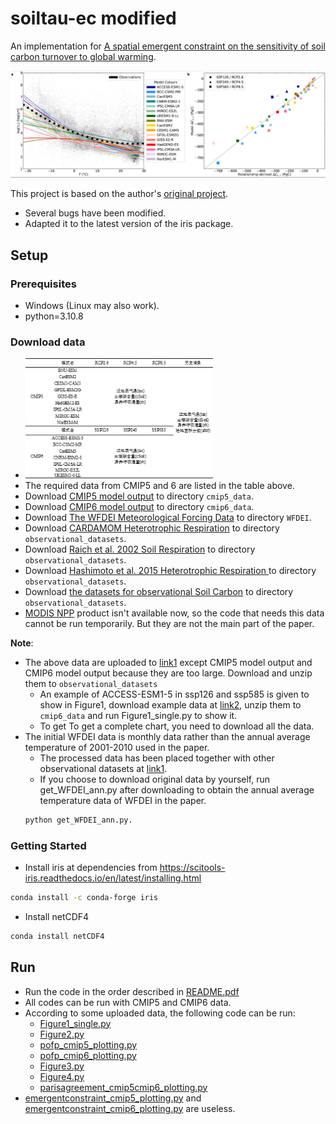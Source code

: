 # soiltau-ec modified
An implementation for [A spatial emergent constraint on the sensitivity of soil carbon turnover to global warming](https://www.nature.com/articles/s41467-020-19208-8).

<img src="imgs/show.PNG" width="900px"/>

This project is based on the author's [original project](https://github.com/rebeccamayvarney/soiltau_ec). 
+ Several bugs have been modified.
+ Adapted it to the latest version of the iris package.

## Setup

### Prerequisites
+ Windows (Linux may also work).
+ python=3.10.8

### Download data
+ <img src="imgs/data.png" width="300px"/>
+ The required data from CMIP5 and 6 are listed in the table above.
+ Download [CMIP5 model output](https://esgf-node.llnl.gov/search/CMIP5/) to directory `cmip5_data`.
+ Download [CMIP6 model output](https://esgf-node.llnl.gov/search/cmip6/) to directory `cmip6_data`.
+ Download [The WFDEI Meteorological Forcing Data](https://rda.ucar.edu/datasets/ds314.2/) to directory `WFDEI`.
+ Download [CARDAMOM Heterotrophic Respiration](https://datashare.is.ed.ac.uk/handle/10283/875) to directory `observational_datasets`.
+ Download [Raich et al. 2002 Soil Respiration](https://cdiac.ess-dive.lbl.gov/epubs/ndp/ndp081/ndp081.html) to directory `observational_datasets`.
+ Download [Hashimoto et al. 2015 Heterotrophic Respiration ](http://cse.ffpri.affrc.go.jp/shojih/data/index.html) to directory `observational_datasets`.
+ Download [the datasets for observational Soil Carbon](https://github.com/rebeccamayvarney/soiltau_ec) to directory `observational_datasets`.
+ [MODIS NPP](https://lpdaac.usgs.gov/products/mod17a3v055/) product isn't available now, so the code that needs this data cannot be run temporarily. But they are not the main part of the paper.

**Note**: 
+ The above data are uploaded to [link1](https://disk.pku.edu.cn:443/link/4BF2DF77FF6E1F77304AE8927FFFEFED) except CMIP5 model output and CMIP6 model output because they are too large. Download and unzip them to `observational_datasets` 
    + An example of ACCESS-ESM1-5 in ssp126 and ssp585 is given to show in Figure1, download example data at [link2](https://disk.pku.edu.cn:443/link/DD1267653A909F694A51F45FD41E9568), unzip them to `cmip6_data` and run Figure1_single.py to show it. 
    + To get To get a complete chart, you need to download all the data.
+ The initial WFDEI data is monthly data rather than the annual average temperature of 2001-2010 used in the paper. 
    + The processed data has been placed together with other observational datasets at [link1](https://disk.pku.edu.cn:443/link/4BF2DF77FF6E1F77304AE8927FFFEFED).
    + If you choose to download original data by yourself, run get_WFDEI_ann.py after downloading to obtain the annual average temperature data of WFDEI in the paper.
    ```bash
    python get_WFDEI_ann.py.
    ```

### Getting Started
+ Install iris at dependencies from https://scitools-iris.readthedocs.io/en/latest/installing.html
```bash
conda install -c conda-forge iris
```
+ Install netCDF4 
```bash
conda install netCDF4
```
## Run
+ Run the code in the order described in [README.pdf](README.pdf)
+ All codes can be run with CMIP5 and CMIP6 data.
+ According to some uploaded data, the following code can be run:
    + [Figure1_single.py](Figure1_single.py)
    + [Figure2.py](Figure2.py)
    + [pofp_cmip5_plotting.py](pofp_cmip5_plotting.py)
    + [pofp_cmip6_plotting.py](pofp_cmip6_plotting.py)
    + [Figure3.py](Figure2.py)
    + [Figure4.py](Figure2.py)
    + [parisagreement_cmip5cmip6_plotting.py](parisagreement_cmip5cmip6_plotting.py)
+ [emergentconstraint_cmip5_plotting.py](emergentconstraint_cmip5_plotting.py) and [emergentconstraint_cmip6_plotting.py](emergentconstraint_cmip6_plotting.py) are useless.
